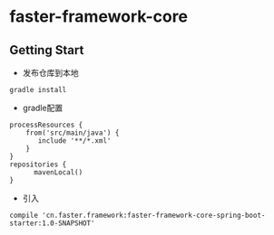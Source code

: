 # faster-framework-core
## Getting Start

- 发布仓库到本地

```
gradle install
```

- gradle配置

```
processResources {
    from('src/main/java') {
       include '**/*.xml'
    }
}
repositories {
      mavenLocal()
}
```

- 引入

```
compile 'cn.faster.framework:faster-framework-core-spring-boot-starter:1.0-SNAPSHOT'
```

